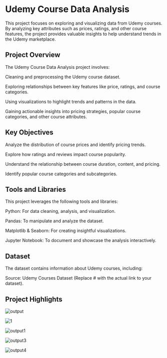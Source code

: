 # Udemy Course Data Analysis
This project focuses on exploring and visualizing data from Udemy courses. By analyzing key attributes such as prices, ratings, and other course features, the project provides valuable insights to help understand trends in the Udemy marketplace.

## Project Overview
The Udemy Course Data Analysis project involves:

Cleaning and preprocessing the Udemy course dataset.

Exploring relationships between key features like price, ratings, and course categories.

Using visualizations to highlight trends and patterns in the data.

Gaining actionable insights into pricing strategies, popular course categories, and other course attributes.

## Key Objectives

Analyze the distribution of course prices and identify pricing trends.

Explore how ratings and reviews impact course popularity.

Understand the relationship between course duration, content, and pricing.

Identify popular course categories and subcategories.

## Tools and Libraries
This project leverages the following tools and libraries:

Python: For data cleaning, analysis, and visualization.

Pandas: To manipulate and analyze the dataset.

Matplotlib & Seaborn: For creating insightful visualizations.

Jupyter Notebook: To document and showcase the analysis interactively.

## Dataset
The dataset contains information about Udemy courses, including:

Source: Udemy Courses Dataset (Replace # with the actual link to your dataset).

## Project Highlights



![output](https://github.com/user-attachments/assets/5ed6166a-22fc-4e39-967b-8b69786c2910)


![1](https://github.com/user-attachments/assets/e4dabf6e-7fc4-4670-a81d-9c14a3cd138f)

![output1](https://github.com/user-attachments/assets/34bd0ce2-eba3-4e5c-8722-2a0dd5a4af33)

![output3](https://github.com/user-attachments/assets/c86e831e-63b8-4748-981d-e44013a9c823)

![output4](https://github.com/user-attachments/assets/51b946f1-4aad-4384-8173-998bfd2eec7c)
